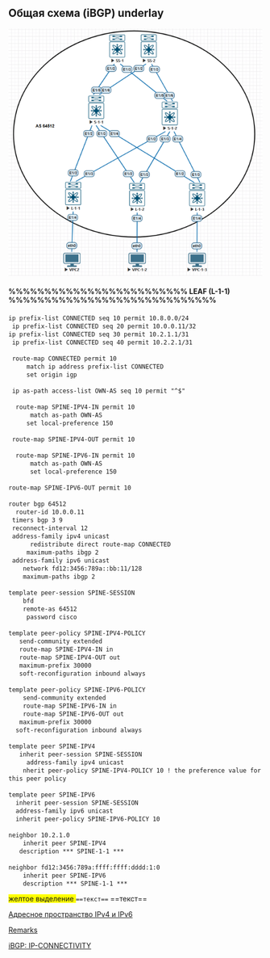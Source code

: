 ## Общая схема (iBGP) underlay

![4-1-1.png](4-1-1.png)

#### %%%%%%%%%%%%%%%%%%%%%%%%% LEAF (L-1-1) %%%%%%%%%%%%%%%%%%%%%%%%%%%%%
 
  	ip prefix-list CONNECTED seq 10 permit 10.8.0.0/24
 	 ip prefix-list CONNECTED seq 20 permit 10.0.0.11/32
  	ip prefix-list CONNECTED seq 30 permit 10.2.1.1/31
 	 ip prefix-list CONNECTED seq 40 permit 10.2.2.1/31

 	 route-map CONNECTED permit 10
   		 match ip address prefix-list CONNECTED
   		 set origin igp

 	 ip as-path access-list OWN-AS seq 10 permit "^$"
	
	  route-map SPINE-IPV4-IN permit 10
  		  match as-path OWN-AS
   		 set local-preference 150

 	 route-map SPINE-IPV4-OUT permit 10

	  route-map SPINE-IPV6-IN permit 10
  		  match as-path OWN-AS
  		  set local-preference 150

  	route-map SPINE-IPV6-OUT permit 10

	router bgp 64512
	  router-id 10.0.0.11
 	 timers bgp 3 9
 	 reconnect-interval 12
 	 address-family ipv4 unicast
	  	  redistribute direct route-map CONNECTED
   		 maximum-paths ibgp 2
 	 address-family ipv6 unicast
	    network fd12:3456:789a::bb:11/128
  	    maximum-paths ibgp 2

	template peer-session SPINE-SESSION
  	    bfd
    	remote-as 64512
   		 password cisco

	template peer-policy SPINE-IPV4-POLICY
 	   send-community extended
   	   route-map SPINE-IPV4-IN in
	   route-map SPINE-IPV4-OUT out
  	   maximum-prefix 30000
       soft-reconfiguration inbound always

	template peer-policy SPINE-IPV6-POLICY
	    send-community extended
	    route-map SPINE-IPV6-IN in
	    route-map SPINE-IPV6-OUT out
 	   maximum-prefix 30000
  	  soft-reconfiguration inbound always
	
	template peer SPINE-IPV4
 	   inherit peer-session SPINE-SESSION
   		 address-family ipv4 unicast
    	nherit peer-policy SPINE-IPV4-POLICY 10 ! the preference value for this peer policy

	template peer SPINE-IPV6
  	  inherit peer-session SPINE-SESSION
  	  address-family ipv6 unicast
      inherit peer-policy SPINE-IPV6-POLICY 10

	neighbor 10.2.1.0
	    inherit peer SPINE-IPV4
 	   description *** SPINE-1-1 ***
	
	neighbor fd12:3456:789a:ffff:ffff:dddd:1:0
	    inherit peer SPINE-IPV6
		description *** SPINE-1-1 ***

<span style="background-color: yellow;"> желтое выделение </span>
`==текст==`   ==текст==

  

[Адресное пространство IPv4 и IPv6](https://github.com/dknet77/VxLAN/tree/main/LABS/1-4/ip-plan.md)

[Remarks](https://github.com/dknet77/VxLAN/tree/main/LABS/1-4/BN.md)

[iBGP: IP-CONNECTIVITY](https://github.com/dknet77/VxLAN/tree/main/LABS/1-4/iBGP-CHECK.txt)
